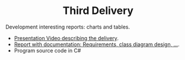 <h1 align="center">Third Delivery</h1>
Development interesting reports: charts and tables.

- [Presentation Video describing the delivery]().
- [Report with documentation: Requirements, class diagram design, ...]().
- Program source code in C#
